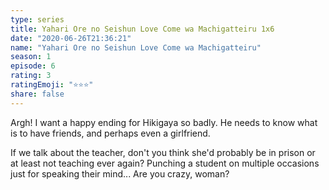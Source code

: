 ```yaml
--- 
type: series 
title: Yahari Ore no Seishun Love Come wa Machigatteiru 1x6 
date: "2020-06-26T21:36:21" 
name: "Yahari Ore no Seishun Love Come wa Machigatteiru" 
season: 1 
episode: 6 
rating: 3 
ratingEmoji: "⭐️⭐️⭐️" 
share: false 
---
```


Argh! I want a happy ending for Hikigaya so badly. He needs to know what is to have friends, and perhaps even a girlfriend.

If we talk about the teacher, don't you think she'd probably be in prison or at least not teaching ever again? Punching a student on multiple occasions just for speaking their mind... Are you crazy, woman?

